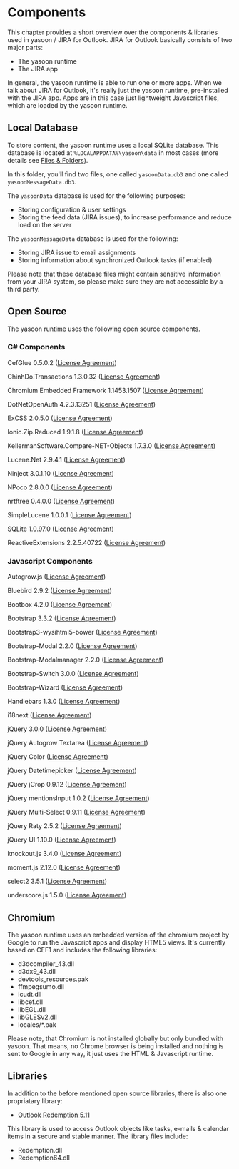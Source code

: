 # Components

This chapter provides a short overview over the components & libraries used in yasoon / JIRA for Outlook.
JIRA for Outlook basically consists of two major parts:
- The yasoon runtime
- The JIRA app

In general, the yasoon runtime is able to run one or more apps. When we talk about JIRA for Outlook, it's really just the yasoon runtime, pre-installed with the JIRA app. Apps are in this case just lightweight Javascript files, which are loaded by the yasoon runtime.

## Local Database

To store content, the yasoon runtime uses a local SQLite database. This database is located at `%LOCALAPPDATA%\yasoon\data` in most cases (more details see [Files & Folders](#files--folders)).

In this folder, you'll find two files, one called `yasoonData.db3` and one called `yasoonMessageData.db3`. 

The `yasoonData` database is used for the following purposes:
- Storing configuration & user settings
- Storing the feed data (JIRA issues), to increase performance and reduce load on the server

The `yasoonMessageData` database is used for the following:
- Storing JIRA issue to email assignments
- Storing information about synchronized Outlook tasks (if enabled)

Please note that these database files might contain sensitive information from your JIRA system, so please make sure they are not accessible by a third party.

## Open Source

The yasoon runtime uses the following open source components. 

### C# Components

CefGlue 0.5.0.2 ([License Agreement](https://github.com/yasoonOfficial/cefglue/blob/master/LICENSE.txt))

ChinhDo.Transactions 1.3.0.32 ([License Agreement](http://transactionalfilemgr.codeplex.com/license))

Chromium Embedded Framework 1.1453.1507 ([License Agreement](https://bitbucket.org/chromiumembedded/cef/src/1ee311fa45ce9c1e4abe3ee1ea25117fbe09257e/LICENSE.txt?fileviewer=file-view-default))

DotNetOpenAuth 4.2.3.13251 ([License Agreement](https://github.com/tobiasviehweger/DotNetOpenAuth/blob/master/LICENSE.txt))

ExCSS 2.0.5.0 ([License Agreement](https://github.com/TylerBrinks/ExCSS/blob/master/license.txt))

Ionic.Zip.Reduced 1.9.1.8 ([License Agreement](https://dotnetzip.codeplex.com/license))

KellermanSoftware.Compare-NET-Objects 1.7.3.0 ([License Agreement](https://comparenetobjects.codeplex.com/license))

Lucene.Net 2.9.4.1 ([License Agreement](http://www.apache.org/licenses/LICENSE-2.0))

Ninject 3.0.1.10 ([License Agreement](https://github.com/ninject/ninject/blob/master/LICENSE.txt))

NPoco 2.8.0.0 ([License Agreement](http://www.apache.org/licenses/LICENSE-2.0))

nrtftree 0.4.0.0 ([License Agreement](https://github.com/sgolivernet/nrtftree/blob/master/LICENSE-LESSER))

SimpleLucene 1.0.0.1 ([License Agreement](https://simplelucene.codeplex.com/license))

SQLite 1.0.97.0 ([License Agreement](https://www.sqlite.org/copyright.html))

ReactiveExtensions 2.2.5.40722 ([License Agreement](https://rx.codeplex.com/license))

### Javascript Components

Autogrow.js ([License Agreement](https://github.com/ultimatedelman/autogrow/blob/master/autogrow.min.js))

Bluebird 2.9.2 ([License Agreement](https://github.com/petkaantonov/bluebird/blob/master/LICENSE))

Bootbox 4.2.0 ([License Agreement](http://bootboxjs.com/license.txt))

Bootstrap 3.3.2 ([License Agreement](https://github.com/twbs/bootstrap/blob/master/LICENSE))

Bootstrap3-wysihtml5-bower ([License Agreement](https://github.com/Waxolunist/bootstrap3-wysihtml5-bower/blob/master/LICENCE))

Bootstrap-Modal 2.2.0 ([License Agreement](http://www.apache.org/licenses/LICENSE-2.0))

Bootstrap-Modalmanager 2.2.0 ([License Agreement](http://www.apache.org/licenses/LICENSE-2.0))

Bootstrap-Switch 3.0.0 ([License Agreement](http://www.apache.org/licenses/LICENSE-2.0))

Bootstrap-Wizard ([License Agreement](https://github.com/amoffat/bootstrap-application-wizard/blob/master/LICENSE))

Handlebars 1.3.0 ([License Agreement](https://github.com/wycats/handlebars.js/blob/master/LICENSE))

i18next ([License Agreement](https://github.com/i18next/i18next/blob/master/LICENSE))

jQuery 3.0.0 ([License Agreement](https://github.com/jquery/jquery/blob/master/LICENSE.txt))

jQuery Autogrow Textarea ([License Agreement](https://spdx.org/licenses/Beerware.html))

jQuery Color ([License Agreement](https://jquery.org/license/))

jQuery Datetimepicker ([License Agreement](https://github.com/xdan/datetimepicker/blob/master/MIT-LICENSE.txt))

jQuery jCrop 0.9.12 ([License Agreement](https://github.com/tapmodo/Jcrop/blob/master/MIT-LICENSE.txt))

jQuery mentionsInput 1.0.2 ([License Agreement](http://www.opensource.org/licenses/mit-license.php))

jQuery Multi-Select 0.9.11 ([License Agreement](http://sam.zoy.org/wtfpl/COPYING))

jQuery Raty 2.5.2 ([License Agreement](https://opensource.org/licenses/MIT))

jQuery UI 1.10.0 ([License Agreement](https://jquery.org/license/))

knockout.js 3.4.0 ([License Agreement](http://www.opensource.org/licenses/mit-license.php))

moment.js 2.12.0 ([License Agreement](http://www.opensource.org/licenses/mit-license.php))

select2 3.5.1 ([License Agreement](http://www.apache.org/licenses/LICENSE-2.0))

underscore.js 1.5.0 ([License Agreement](http://www.opensource.org/licenses/mit-license.php))

## Chromium

The yasoon runtime uses an embedded version of the chromium project by Google to run the Javascript apps and display HTML5 views.
It's currently based on CEF1 and includes the following libraries:
- d3dcompiler_43.dll
- d3dx9_43.dll
- devtools_resources.pak
- ffmpegsumo.dll
- icudt.dll
- libcef.dll
- libEGL.dll
- libGLESv2.dll
- locales/*.pak

Please note, that Chromium is not installed globally but only bundled with yasoon.
That means, no Chrome browser is being installed and nothing is sent to Google in any way, it just uses the HTML & Javascript runtime.

## Libraries

In addition to the before mentioned open source libraries, there is also one propriatary library: 
- [Outlook Redemption 5.11](http://www.dimastr.com/redemption/home.htm)

This library is used to access Outlook objects like tasks, e-mails & calendar items in a secure and stable manner. The library files include:
- Redemption.dll
- Redemption64.dll